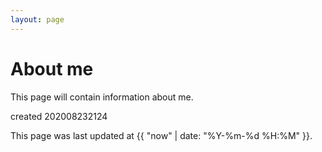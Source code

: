 ```yaml
---
layout: page
---
```

# About me
This page will contain information about me. 

created 202008232124

This page was last updated at {{ "now" | date: "%Y-%m-%d %H:%M" }}.